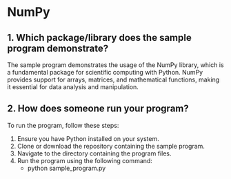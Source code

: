 # NumPy

## 1. Which package/library does the sample program demonstrate?
The sample program demonstrates the usage of the NumPy library, which is a fundamental package for scientific computing with Python. NumPy provides support for arrays, matrices, and mathematical functions, making it essential for data analysis and manipulation.

## 2. How does someone run your program?
To run the program, follow these steps:
1. Ensure you have Python installed on your system.
2. Clone or download the repository containing the sample program.
3. Navigate to the directory containing the program files.
4. Run the program using the following command:
    - python sample_program.py